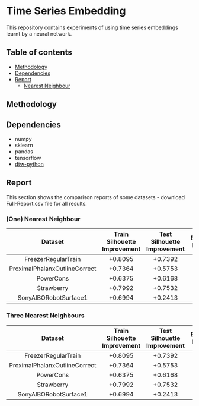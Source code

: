 # Time Series Embedding

This repository contains experiments of using time series embeddings learnt by a neural network.

## Table of contents

* [Methodology](#Methodology)
* [Dependencies](#Dependencies)
* [Report](#Report)
    * [Nearest Neighbour](#(One)-Nearest-Neighbour)

## Methodology

## Dependencies

* numpy
* sklearn
* pandas
* tensorflow
* [dtw-python](https://github.com/DynamicTimeWarping/dtw-python)

## Report

This section shows the comparison reports of some datasets - download Full-Report.csv file for all results.

### (One) Nearest Neighbour

|            Dataset            | Train Silhouette Improvement | Test Silhouette Improvement | Euclidean Distance |   DTW   | Embedded + Cosine Distance |
| :---------------------------: | :--------------------------: | :-------------------------: | :----------------: | :-----: | :------------------------: |
| FreezerRegularTrain           | +0.8095                      | +0.7392                     | .8049              | .873    | **.982**                   |
| ProximalPhalanxOutlineCorrect | +0.7364                      | +0.5753                     | .8076              | .7526   | **.8625**                  |
| PowerCons                     | +0.6375                      | +0.6168                     | .9778              | .8778   | **.9852**                  |
| Strawberry                    | +0.7992                      | +0.7532                     | .9459              | .9378   | **.9595**                  |
| SonyAIBORobotSurface1         | +0.6994                      | +0.2413                     | .6955              | .6639   | **.8247**                  |

### Three Nearest Neighbours

|            Dataset            | Train Silhouette Improvement | Test Silhouette Improvement | Euclidean Distance |   DTW   | Embedded + Cosine Distance |
| :---------------------------: | :--------------------------: | :-------------------------: | :----------------: | :-----: | :------------------------: |
| FreezerRegularTrain           | +0.8095                      | +0.7392                     | .7842              | .8179   | **.982**                   |
| ProximalPhalanxOutlineCorrect | +0.7364                      | +0.5753                     | .8488              | .7698   | **.8855**                  |
| PowerCons                     | +0.6375                      | +0.6168                     | .9667              | .8611   | **.9741**                  |
| Strawberry                    | +0.7992                      | +0.7532                     | .9243              | .9297   | **.9649**                  |
| SonyAIBORobotSurface1         | +0.6994                      | +0.2413                     | .574               | .5624   | **.8292**                  |
